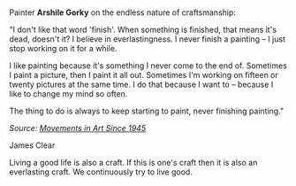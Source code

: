 # 

Painter **Arshile Gorky** on the endless nature of craftsmanship:

"I don't like that word 'finish'. When something is finished, that means it's dead, doesn't it? I believe in everlastingness. I never finish a painting – I just stop working on it for a while.

I like painting because it's something I never come to the end of. Sometimes I paint a picture, then I paint it all out. Sometimes I'm working on fifteen or twenty pictures at the same time. I do that because I want to – because I like to change my mind so often.

The thing to do is always to keep starting to paint, never finishing painting."

*Source:* [*Movements in Art Since 1945*](https://click.convertkit-mail4.com/38uk93764xakhplz4din/8ghqhohgo8qn0kck/aHR0cHM6Ly93d3cuYW1hem9uLmNvbS9ncC9wcm9kdWN0LzA1MDAyMDQ1MzUvcmVmPWFzX2xpX3FmX2FzaW5faWxfdGw_aWU9VVRGOCZ0YWc9amFtZXNjbGVhcmVtYS0yMCZjcmVhdGl2ZT05MzI1JmxpbmtDb2RlPWFzMiZjcmVhdGl2ZUFTSU49MDUwMDIwNDUzNSZsaW5rSWQ9OTRlYzlkZmU1NWE5YjdjNjQ0N2I0OWEwZGRlNzZlNTI=)*​*

James Clear

Living a good life is also a craft. If this is one's craft then it is also an everlasting craft. We continuously try to live good.

